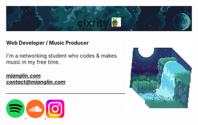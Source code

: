 <style>
	.main {
		display: flex;
		flex-direction: column;
		justify-content: center;
		align-items: center;
	}
	.banner-container {
		position: relative;
		text-align: center;
	}
	.banner {
		width: 100%;
	}
	.banner-txt {
		position: absolute;
  		top: 50%;
  		left: 50%;
  		transform: translate(-50%, -50%);
		display: flex;
		flex-direction: row;
		align-items: center;
	}
	.main-container {
		display: flex;
		flex-direction: row;
		align-items: center;
		justify-content: space-between;
	}
	.right h5 {
		display: flex;
		flex-direction: column;
	}
	.right h4 {
		display: flex;
		flex-direction: row;
		align-items: center;
		gap: 1px;
	}
</style>

<div class="main">
	<div class="banner-container">
		<img class="banner" src="./img/clxrity_banner.png" />
		<div class="banner-txt">
			<h1>
				clxrity
				<img src="./img/potted_plant.gif" width="25px" />
			</h1>
		</div>
	</div>
	<div class="main-container">
		<div class="right">
			<h4>
				Web Developer / Music Producer
			</h4>
			<p>
				I'm a networking student who codes & makes music in my free time.
			</p>
			<h5>
				<a href="https://mjanglin.com">mjanglin.com</a>
				<a href="mailto:contact@mjanglin.com">contact@mjanglin.com</a>
			</h5>
			<hr />
			<a href="https://open.spotify.com/artist/0HaFO6TLXEZ2De3d67dThV">
				<img src="./img/spotify.png" width="50px" />
			</a>
			<a href="https://soundcloud.com/clxrityy">
				<img src="./img/soundcloud.png" width="50px" />
			</a>
			<a href="https://www.instagram.com/mjxnglin/">
				<img src="./img/instagram.png" width="50px" />
			</a>
		</div>
		<div class="left">
			<img src="./img/clxrity_fountain.gif" width="250px" />
		</div>
	</div>
</div>
